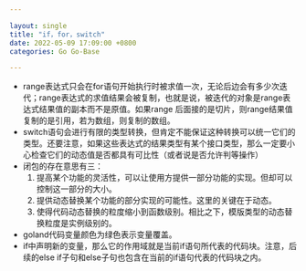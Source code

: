 ```yaml
---

layout: single  
title: "if，for，switch"  
date: 2022-05-09 17:09:00 +0800   
categories: Go Go-Base

---
```


* range表达式只会在for语句开始执行时被求值一次，无论后边会有多少次迭代；range表达式的求值结果会被复制，也就是说，被迭代的对象是range表达式结果值的副本而不是原值。如果range 后面接的是切片，则range结果值复制的是引用，若为数组，则复制的数组。  
* switch语句会进行有限的类型转换，但肯定不能保证这种转换可以统一它们的类型。还要注意，如果这些表达式的结果类型有某个接口类型，那么一定要小心检查它们的动态值是否都具有可比性（或者说是否允许判等操作）
* 闭包的存在意思有三：
	1. 提高某个功能的灵活性，可以让使用方提供一部分功能的实现。但却可以控制这一部分的大小。
	2. 提供动态替换某个功能的部分实现的可能性。这里的关键在于动态。
	3. 使得代码动态替换的粒度缩小到函数级别。相比之下，模版类型的动态替换粒度是实例级别的。
* goland代码变量颜色为绿色表示变量覆盖。
* if中声明新的变量，那么它的作用域就是当前if语句所代表的代码块。注意，后续的else if子句和else子句也包含在当前的if语句代表的代码块之内。
